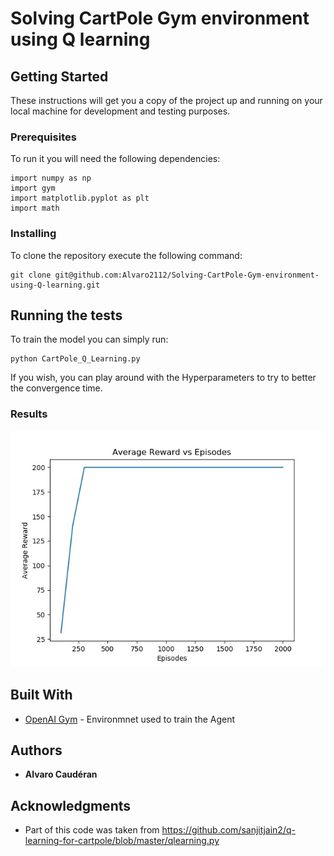 # Solving CartPole Gym environment using Q learning

## Getting Started

These instructions will get you a copy of the project up and running on your local machine for development and testing purposes.

### Prerequisites

To run it you will need the following dependencies:

```
import numpy as np
import gym
import matplotlib.pyplot as plt
import math
```

### Installing

To clone the repository execute the following command:

```
git clone git@github.com:Alvaro2112/Solving-CartPole-Gym-environment-using-Q-learning.git
```

## Running the tests

To train the model you can simply run:

```
python CartPole_Q_Learning.py 
```

If you wish, you can play around with the Hyperparameters to try to better the convergence time.

### Results


![Rewards vs Episodes](/rewards.jpg)

## Built With

* [OpenAI Gym](https://gym.openai.com/) - Environmnet used to train the Agent

## Authors

* **Alvaro Caudéran**

## Acknowledgments

* Part of this code was taken from https://github.com/sanjitjain2/q-learning-for-cartpole/blob/master/qlearning.py


